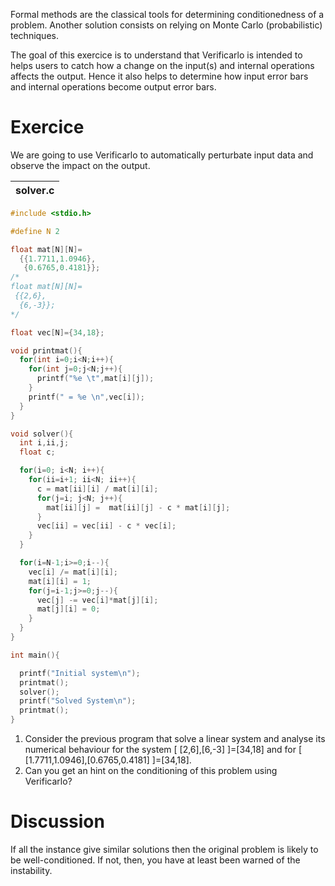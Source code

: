 Formal methods are the classical tools for determining conditionedness of a problem. 
Another solution consists on relying on Monte Carlo (probabilistic) techniques.

The goal of this exercice is to understand that Verificarlo is intended to helps users to catch how a change on the input(s) and internal operations affects the output. 
Hence it also helps to determine how input error bars and internal operations become output error bars. 

# Exercice
We are going to use Verificarlo to automatically perturbate input data and observe the impact on the output.  

|solver.c|
|--------|
```C
#include <stdio.h>

#define N 2

float mat[N][N]=
  {{1.7711,1.0946},
   {0.6765,0.4181}};
/*
float mat[N][N]=
 {{2,6},
  {6,-3}};
*/

float vec[N]={34,18};

void printmat(){
  for(int i=0;i<N;i++){
    for(int j=0;j<N;j++){
      printf("%e \t",mat[i][j]);
    }
    printf(" = %e \n",vec[i]);
  }
}

void solver(){
  int i,ii,j;
  float c;

  for(i=0; i<N; i++){
    for(ii=i+1; ii<N; ii++){
      c = mat[ii][i] / mat[i][i];
      for(j=i; j<N; j++){
        mat[ii][j] =  mat[ii][j] - c * mat[i][j];
      }
      vec[ii] = vec[ii] - c * vec[i];
    }
  }

  for(i=N-1;i>=0;i--){
    vec[i] /= mat[i][i];
    mat[i][i] = 1;
    for(j=i-1;j>=0;j--){
      vec[j] -= vec[i]*mat[j][i];
      mat[j][i] = 0;
    }
  }
}

int main(){

  printf("Initial system\n");
  printmat();
  solver();
  printf("Solved System\n");
  printmat();
}
```

1. Consider the previous program that solve a linear system and analyse its numerical behaviour for the system [ [2,6],[6,-3] ]=[34,18] and for [ [1.7711,1.0946],[0.6765,0.4181] ]=[34,18].
2. Can you get an hint on the conditioning of this problem using Verificarlo?  

# Discussion
If all the instance give similar solutions then the original problem is likely to be well-conditioned. 
If not, then, you have at least been warned of the instability.
